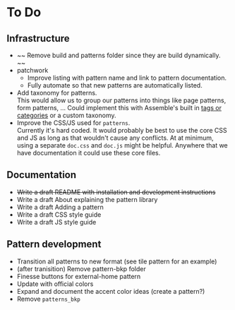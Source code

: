 # To Do


## Infrastructure

- ~~ Remove build and patterns folder since they are build dynamically. ~~
- patchwork
  - Improve listing with pattern name and link to pattern documentation.
  - Fully automate so that new patterns are automatically listed.
- Add taxonomy for patterns.  
  This would allow us to group our patterns into things like page patterns, form patterns, ... Could implement this with Assemble's built in [tags or categories](http://assemble.io/docs/Collections.html) or a custom taxonomy.
- Improve the CSS/JS used for `patterns`.  
  Currently it's hard coded. It would probably be best to use the core CSS and JS as long as that wouldn't cause any conflicts. At at minimum, using a separate `doc.css` and `doc.js` might be helpful. Anywhere that we have documentation it could use these core files.


## Documentation

- ~~Write a draft README with installation and development instructions~~
- Write a draft About explaining the pattern library
- Write a draft Adding a pattern
- Write a draft CSS style guide
- Write a draft JS style guide


## Pattern development

- Transition all patterns to new format (see tile pattern for an example)
- (after tranisition) Remove pattern-bkp folder
- Finesse buttons for external-home pattern
- Update with official colors 
- Expand and document the accent color ideas (create a pattern?)
- Remove `patterns_bkp`